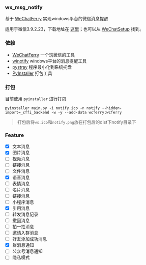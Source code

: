 ### wx_msg_notify

基于 [WeChatFerry](https://github.com/lich0821/WeChatFerry) 实现windows平台的微信消息提醒

适用于微信3.9.2.23，下载地址在 [这里](https://github.com/lich0821/WeChatFerry/releases/latest)；也可以从 [WeChatSetup](https://gitee.com/lch0821/WeChatSetup) 找到。


### 依赖

- [WeChatFerry](https://github.com/lich0821/WeChatFerry)  一个玩微信的工具
- [winotify](https://github.com/versa-syahptr/winotify)  windows平台的消息提醒工具
- [pystray](https://pypi.org/project/pystray/)  程序最小化到系统托盘
- [PyInstaller](https://www.pyinstaller.org/)  打包工具


### 打包

目前使用 `pyinstaller` 进行打包

```shell
pyinstaller main.py -i notify.ico -n notify --hidden-import=_cffi_backend -w -y --add-data wcferry:wcferry
```

> 打包后将`wx.ico`和`notify.png`放在打包后的dist下notify目录下

### Feature

- [x] 文本消息
- [x] 图片消息
- [ ] 视频消息
- [ ] 链接消息
- [ ] 文件消息
- [x] 语音消息
- [ ] 表情消息
- [ ] 名片消息
- [ ] 链接消息
- [ ] 小程序消息
- [x] 引用消息
- [ ] 转发消息记录
- [ ] 撤回消息
- [ ] 拍一拍消息
- [ ] 邀请入群消息
- [ ] 好友添加成功消息
- [x] 群消息通知
- [ ] 公众号消息通知
- [ ] 隐私模式
